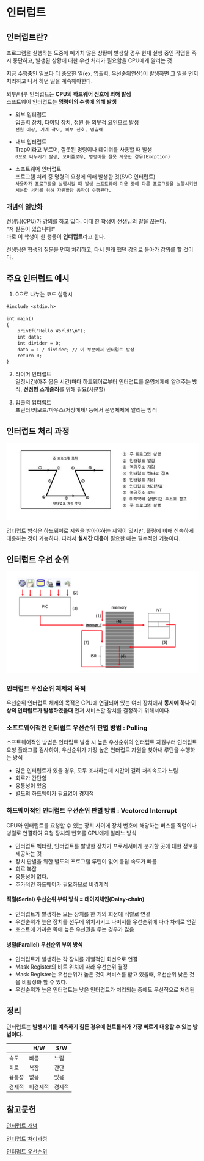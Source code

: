 # 인터럽트

## 인터럽트란?
프로그램을 실행하는 도중에 예기치 않은 상황이 발생할 경우 현재 실행 중인 작업을 즉시 중단하고, 발생된 상황에 대한 우선 처리가 필요함을 CPU에게 알리는 것

지금 수행중인 일보다 더 중요한 일(ex. 입출력, 우선순위연산)이 발생하면 그 일을 먼저 처리하고 나서 하던 일을 계속해야한다.

외부/내부 인터럽트는 **CPU의 하드웨어 신호에 의해 발생**<br/>
소프트웨어 인터럽트는 **명령어의 수행에 의해 발생**

- 외부 입터럽트<br/>
    입출력 장치, 타이밍 장치, 정원 등 외부적 요인으로 발생<br/>
    `전원 이상, 기계 착오, 외부 신호, 입출력`

- 내부 입터럽트<br/>
    Trap이라고 부르며, 잘못된 명령이나 데이터를 사용할 때 발생<br/>
    `0으로 나누기가 발생, 오버플로우, 명령어를 잘못 사용한 경우(Excption)`

- 소프트웨어 인터럽트<br/>
    프로그램 처리 중 명령의 요청에 의해 발생한 것(SVC 인터럽트)<br/>
    `사용자가 프로그램을 실행시킬 때 발생
    소프트웨어 이용 중에 다른 프로그램을 실행시키면 시분할 처리를 위해 자원할당 동작이 수행된다.`

### 개념의 일반화
선생님(CPU)가 강의를 하고 있다. 이때 한 학생이 선생님의 말을 끊는다.<br/>
"저 질문이 있습니다!"<br/>
바로 이 학생이 한 행동이 **인터럽트**라고 한다.<br/>

선생님은 학생의 질문을 먼저 처리하고, 다시 원래 했던 강의로 돌아가 강의를 할 것이다.<br/>

## 주요 인터럽트 예시

1. 0으로 나누는 코드 실행시

```
#include <stdio.h>

int main()
{
	printf("Hello World!\n");
    int data;
    int divider = 0;
    data = 1 / divider; // 이 부분에서 인터럽트 발생
    return 0;
}
```

2. 타이머 인터럽트<br/>
일정시간(아주 짧은 시간)마다 하드웨어로부터 인터럽트를 운영체제에 알려주는 방식, **선점형 스케쥴러**를 위해 필요(시분할)<br/>

3. 입출력 입터럽트<br/>
프린터/키보드/마우스/저장매체/ 등에서 운영체제에 알리는 방식<br/>


## 인터럽트 처리 과정

 ![인터럽트 처리과정](asset/interrupting.PNG)


입터럽트 방식은 하드웨어로 지원을 받아야하는 제약이 있지만, 폴링에 비해 신속하게 대응하는 것이 가능하다. 따라서 **실시간 대응**이 필요한 때는 필수적인 기능이다.


## 인터럽트 우선 순위
 ![인터럽트 우선순위](asset/interrupt.PNG)

### 인터럽트 우선순위 체제의 목적
우선순위 인터럽트 체제의 목적은 CPU에 연결되어 있는 여러 장치에서 **동시에 하나 이상의 인터럽트가 발생하였을때** 먼저 서비스할 장치를 결정하기 위해서이다.

### 소프트웨어적인 인터럽트 우선순위 판별 방법 : Polling
소프트웨어적인 방법은 인터럽트 발생 시 높은 우선순위의 인터럽트 자원부터 인터럽트 요청 플래그를 검사하여, 우선순위가 가장 높은 인터럽트 자원을 찾아내 루틴을 수행하는 방식

- 많은 인터럽트가 있을 경우, 모두 조사하는데 시간이 걸려 처리속도가 느림
- 회로가 간단함
- 융통성이 있음
- 별도의 하드웨어가 필요없어 경제적

### 하드웨어적인 인터럽트 우선순위 판별 방법 : Vectored Interrupt
CPU와 인터럽트를 요청할 수 있는 장치 사이에 장치 번호에 해당하는 버스를 직렬이나 병렬로 연결하여 요청 장치의 번호를 CPU에게 알리느 방식

- 인터럽트 벡터란, 인터럽트를 발생한 장치가 프로세서에게 분기할 곳에 대한 정보를 제공하는 것
- 장치 판별을 위한 별도의 프로그램 루틴이 없어 응답 속도가 빠름
- 회로 복잡
- 융통성이 없다.
- 추가적인 하드웨어가 필요하므로 비경제적

#### 직렬(Serial) 우선순위 부여 방식 = 데이지체인(Daisy-chain)
- 인터럽트가 발생하는 모든 장치를 한 개의 회선에 직렬로 연결
- 우선순위가 높은 장치를 선두에 위치시키고 나머지를 우선순위에 따라 차례로 연결
- 호스트에 가까운 쪽에 높은 우선권을 두는 경우가 많음

#### 병렬(Parallel) 우선순위 부여 방식
- 인터럽트가 발생하는 각 장치를 개별적인 회선으로 연결
- Mask Register의 비트 위치에 따라 우선순위 결정
- Mask Register는 우선순위가 높은 것이 서비스를 받고 있을때, 우선순위 낮은 것을 비활성화 할 수 있다.
- 우선순위가 높은 인터럽트는 낮은 인터럽트가 처리되는 중에도 우선적으로 처리됨

## 정리
인터럽트는 **발생시기를 예측하기 힘든 경우에 컨트롤러가 가장 빠르게 대응할 수 있는 방법이다.**


|       | H/W | S/W |
|-------|------|------|
| 속도   | 빠름  | 느림    |
| 회로  | 복잡    | 간단    |
| 융통성 | 없음    | 있음    |
| 경제적   | 비경제적    | 경제적    |


## 참고문헌

[인터럽트 개념](https://github.com/gyoogle/tech-interview-for-developer/blob/master/Computer%20Science/Operating%20System/Interrupt.md)

[인터럽트 처리과정](https://whatisthenext.tistory.com/147)

[인터럽트 우선순위](https://devkim93.tistory.com/entry/%EC%9D%B8%ED%84%B0%EB%9F%BD%ED%8A%B8-%EC%9A%B4%EC%84%A0%EC%88%9C%EC%9C%84Priority-%EC%B2%B4%EC%A0%9C)
